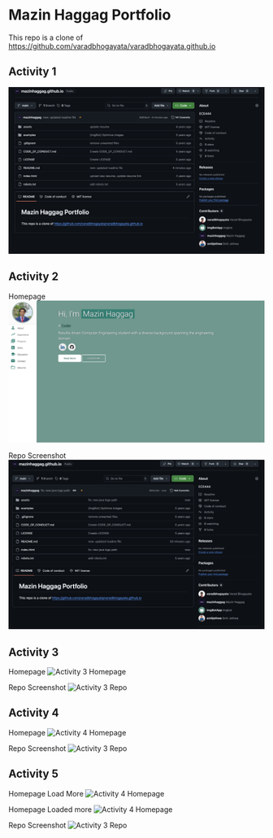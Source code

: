 # Mazin Haggag Portfolio

This repo is a clone of https://github.com/varadbhogayata/varadbhogayata.github.io

## Activity 1

![Repository Screenshot](assets/img/screenshots/activity_1.jpg)

## Activity 2

Homepage
![Activity 2 Homepage](assets/img/screenshots/activity2_2.jpg)

Repo Screenshot
![Activity 2 repo](assets/img/screenshots/activity2.jpg)

## Activity 3

Homepage
![Activity 3 Homepage](screenshots/activity3_homepage.jpg)

Repo Screenshot
![Activity 3 Repo](screenshots/activity3_repo.jpg)

## Activity 4

Homepage
![Activity 4 Homepage](screenshots/activity4_homepage.jpg)

Repo Screenshot
![Activity 3 Repo](screenshots/activity4_repo.jpg)

## Activity 5

Homepage Load More
![Activity 4 Homepage](screenshots/activity5_homepage.jpg)

Homepage Loaded more
![Activity 4 Homepage](screenshots/activity5_homepage2.jpg)

Repo Screenshot
![Activity 3 Repo](screenshots/activity5_repo.jpg)